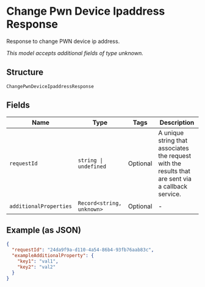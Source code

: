 
# Change Pwn Device Ipaddress Response

Response to change PWN device ip address.

*This model accepts additional fields of type unknown.*

## Structure

`ChangePwnDeviceIpaddressResponse`

## Fields

| Name | Type | Tags | Description |
|  --- | --- | --- | --- |
| `requestId` | `string \| undefined` | Optional | A unique string that associates the request with the results that are sent via a callback service. |
| `additionalProperties` | `Record<string, unknown>` | Optional | - |

## Example (as JSON)

```json
{
  "requestId": "24da9f9a-d110-4a54-86b4-93fb76aab83c",
  "exampleAdditionalProperty": {
    "key1": "val1",
    "key2": "val2"
  }
}
```

